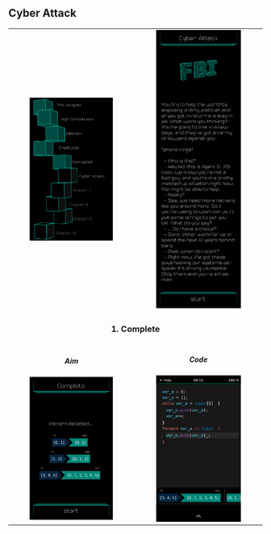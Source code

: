 ## Cyber Attack

<table border=0 align="center">
    <tr>
        <td align="center" valign="middle">
            <img src="chapter_06.png" alt="Chapter 6" width="70%">
        </td>
        <td align="center" valign="middle">
            <img src="cyber_attack.png" alt="cyber attack" width="70%">
        </td>
    </tr>
    <tr>
        <td align="center" valign="middle" colspan=2>
            <h3>1. Complete</h3>
        </td>
    </tr>
    <tr>
        <td align="center" valign="middle">
                <h5>Aim</h5>
                <img src="01_complete_aim.png" alt="01 complete aim" width="70%">
        </td>
        <td align="center" valign="middle">
                <h5>Code</h5>
                <img src="01_complete_solution.png" alt="01 complete solution" width="70%">
        </td>
    </tr>
</table>
